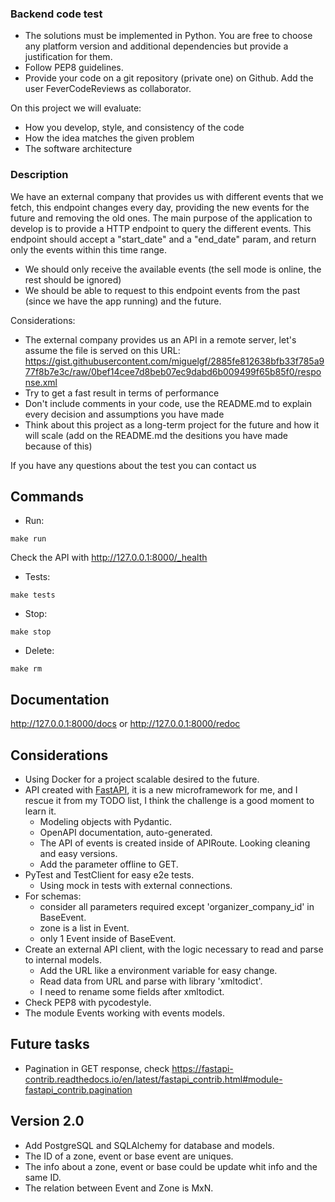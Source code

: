 ### Backend code test
- The solutions must be implemented in Python. You are free to choose any platform
version and additional dependencies but provide a justification for them.
- Follow PEP8 guidelines.
- Provide your code on a git repository (private one) on Github. Add the user FeverCodeReviews
as collaborator.

On this project we will evaluate:
- How you develop, style, and consistency of the code
- How the idea matches the given problem
- The software architecture

### Description
We have an external company that provides us with different events that we fetch, this endpoint
changes every day, providing the new events for the future and removing the old ones.
The main purpose of the application to develop is to provide a HTTP endpoint to query the different events. This endpoint should accept a "start_date" and a "end_date" param, and return only the events within this time range.
- We should only receive the available events (the sell mode is online, the rest should be ignored)
- We should be able to request to this endpoint events from the past (since we have the app
running) and the future.

Considerations:
- The external company provides us an API in a remote server, let's assume the file is served on
this URL:
https://gist.githubusercontent.com/miguelgf/2885fe812638bfb33f785a977f8b7e3c/raw/0bef14cee7d8beb07ec9dabd6b009499f65b85f0/response.xml
- Try to get a fast result in terms of performance
- Don't include comments in your code, use the README.md to explain every decision and
assumptions you have made
- Think about this project as a long-term project for the future and how it will scale (add on the README.md the desitions you have made because of this)

If you have any questions about the test you can contact us


## Commands
* Run:
```shell script
make run
```

Check the API with http://127.0.0.1:8000/_health

* Tests:
```shell script
make tests
```

* Stop:
```shell script
make stop
```

* Delete:
```shell script
make rm
```

## Documentation

http://127.0.0.1:8000/docs or http://127.0.0.1:8000/redoc


## Considerations
* Using Docker for a project scalable desired to the future.
* API created with [FastAPI](https://fastapi.tiangolo.com), it is a new microframework for me, and I rescue it
 from my TODO list, I think the challenge is a good moment to learn it.
    * Modeling objects with Pydantic.
    * OpenAPI documentation, auto-generated.
    * The API of events is created inside of APIRoute. Looking cleaning and easy versions.
    * Add the parameter offline to GET.
* PyTest and TestClient for easy e2e tests.
    * Using mock in tests with external connections.
* For schemas:
    - consider all parameters required except 'organizer_company_id' in BaseEvent.
    - zone is a list in Event.
    - only 1 Event inside of BaseEvent.
* Create an external API client, with the logic necessary to read and parse to internal models.
    - Add the URL like a environment variable for easy change. 
    - Read data from URL and parse with library 'xmltodict'.
    - I need to rename some fields after xmltodict.
* Check PEP8 with pycodestyle.
* The module Events working with events models.


## Future tasks
* Pagination in GET response, check https://fastapi-contrib.readthedocs.io/en/latest/fastapi_contrib.html#module-fastapi_contrib.pagination


## Version 2.0
* Add PostgreSQL and SQLAlchemy for database and models.
* The ID of a zone, event or base event are uniques.
* The info about a zone, event or base could be update whit info and the same ID.
* The relation between Event and Zone is MxN.
